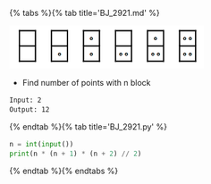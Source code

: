 {% tabs %}{% tab title='BJ_2921.md' %}

![BJ_2921](images/20210601_114448.png)

* Find number of points with n block

```txt
Input: 2
Output: 12
```

{% endtab %}{% tab title='BJ_2921.py' %}

```py
n = int(input())
print(n * (n + 1) * (n + 2) // 2)
```

{% endtab %}{% endtabs %}

